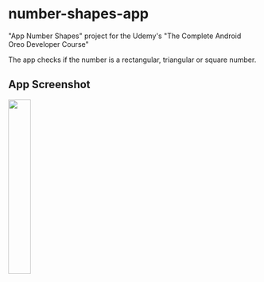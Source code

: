 # number-shapes-app
"App Number Shapes" project for the Udemy's "The Complete Android Oreo Developer Course" 

The app checks if the number is a rectangular, triangular or square number.

## App Screenshot

<img src="https://user-images.githubusercontent.com/33599053/66716279-0258dc00-edcc-11e9-80ff-9e61fd14d6f5.png" width=30% height=30%> 
